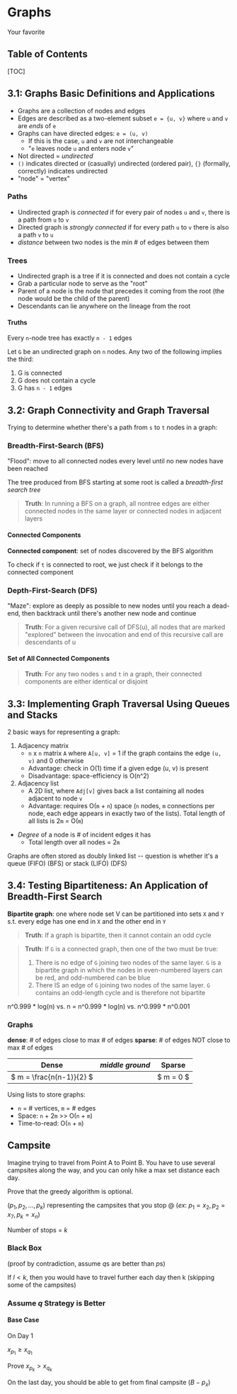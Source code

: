 # Graphs
Your favorite

## Table of Contents
[TOC]

## 3.1: Graphs Basic Definitions and Applications
- Graphs are a collection of nodes and edges
- Edges are described as a two-element subset `e = {u, v}` where `u` and `v` are *ends* of `e`
- Graphs can have directed edges: `e = (u, v)`
    - If this is the case, `u` and `v` are not interchangeable
    - "`e` leaves node `u` and enters node `v`"
- Not directed = *undirected*
- `()` indicates directed or (casually) undirected (ordered pair), `{}` (formally, correctly) indicates undirected
- "node" = "vertex"

### Paths
- Undirected graph is *connected* if for every pair of nodes `u` and `v`, there is a path from `u` to `v`
- Directed graph is *strongly connected* if for every path `u` to `v` there is also a path `v` to `u`
- *distance* between two nodes is the min # of edges between them

### Trees
- Undirected graph is a tree if it is connected and does not contain a cycle
- Grab a particular node to serve as the "root"
- Parent of a node is the node that precedes it coming from the root (the node would be the child of the parent)
- Descendants can lie anywhere on the lineage from the root

#### Truths
Every `n`-node tree has exactly `n - 1` edges

Let `G` be an undirected graph on `n` nodes. Any two of the following implies the third:

1. G is connected
2. G does not contain a cycle
3. G has `n - 1` edges

## 3.2: Graph Connectivity and Graph Traversal
Trying to determine whether there's a path from `s` to `t` nodes in a graph:

### Breadth-First-Search (BFS)
"Flood": move to all connected nodes every level until no new nodes have been reached

The tree produced from BFS starting at some root is called a *breadth-first search tree*

> **Truth**: In running a BFS on a graph, all nontree edges are either connected nodes in the same layer or connected nodes in adjacent layers

#### Connected Components
**Connected component**: set of nodes discovered by the BFS algorithm

To check if `t` is connected to root, we just check if it belongs to the connected component

### Depth-First-Search (DFS)
"Maze": explore as deeply as possible to new nodes until you reach a dead-end, then backtrack until there's another new node and continue

> **Truth**: For a given recursive call of DFS(u), all nodes that are marked "explored" between the invocation and end of this recursive call are descendants of u

#### Set of All Connected Components
> **Truth**: For any two nodes `s` and `t` in a graph, their connected components are either identical or disjoint

## 3.3: Implementing Graph Traversal Using Queues and Stacks
2 basic ways for representing a graph:

1. Adjacency matrix
    - `n` x `n` matrix `A` where `A[u, v]` = 1 if the graph contains the edge `(u, v)` and 0 otherwise
    - Advantage: check in O(1) time if a given edge (u, v) is present
    - Disadvantage: space-efficiency is O(n^2)
2. Adjacency list
    - A 2D list, where `Adj[v]` gives back a list containing all nodes adjacent to node `v`
    - Advantage: requires O(`m` + `n`) space (`n` nodes, `m` connections per node, each edge appears in exactly two of the lists). Total length of all lists is 2`m` = O(`m`)

- *Degree* of a node is # of incident edges it has
    - Total length over all nodes = 2`m`

Graphs are often stored as doubly linked list -- question is whether it's a queue (FIFO) (BFS) or stack (LIFO) (DFS)

## 3.4: Testing Bipartiteness: An Application of Breadth-First Search
**Bipartite graph**: one where node set V can be partitioned into sets `X` and `Y` s.t. every edge has one end in `X` and the other end in `Y`

> **Truth**: If a graph is bipartite, then it cannot contain an odd cycle

> **Truth**: If `G` is a connected graph, then one of the two must be true:
> 
> 1. There is no edge of `G` joining two nodes of the same layer. `G` is a bipartite graph in which the nodes in even-numbered layers can be red, and odd-numbered can be blue
> 2. There IS an edge of `G` joining two nodes of the same layer. `G` contains an odd-length cycle and is therefore not bipartite

n^0.999 * log(n) vs. n
= n^0.999 * log(n) vs. n^0.999 * n^0.001

### Graphs
**dense**: # of edges close to max # of edges
**sparse**: # of edges NOT close to max # of edges

| Dense | *middle ground* | Sparse |
| --- | --- | --- |
| $ m = \frac{n(n-1)}{2} $ | | $ m = 0 $ |

Using lists to store graphs:

- `n` = # vertices, `m` = # edges
- Space: `n` + 2`m` >> O(`n` + `m`)
- Time-to-read: O(`n` + `m`)

## Campsite
Imagine trying to travel from Point A to Point B. You have to use several campsites along the way, and you can only hike a max set distance each day.

Prove that the greedy algorithm is optional.

$(p_1, p_2, ..., p_k)$ representing the campsites that you stop @ $(ex:\ p_1 = x_2, p_2 = x_7, p_k = x_n)$

Number of stops = $k$

### Black Box
(proof by contradiction, assume $q$s are better than $p$s)

If $l < k$, then you would have to travel further each day then k (skipping some of the campsites)

### Assume $q$ Strategy is Better

#### Base Case
On Day 1

$x_{p_1} \geq x_{q_1}$

Prove $x_{p_k} > x_{q_k}$

On the last day, you should be able to get from final campsite $(B - p_x)$